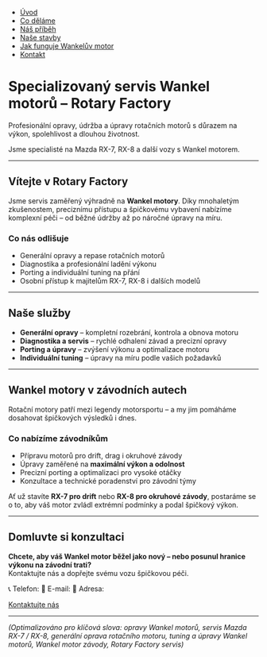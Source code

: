 - [Úvod](uvod.md)
- [Co děláme](codelame.md)
- [Náš příběh](pribeh.md)
- [Naše stavby](projekty.md)
- [Jak funguje Wankelův motor](jakfunguje.md)
- [Kontakt](kontakt.md)

<!-- Hero sekce -->
# Specializovaný servis Wankel motorů – Rotary Factory
Profesionální opravy, údržba a úpravy rotačních motorů s důrazem na výkon, spolehlivost a dlouhou životnost.  

Jsme specialisté na Mazda RX-7, RX-8 a další vozy s Wankel motorem.

---

<!-- Úvodní blok -->
## Vítejte v Rotary Factory
Jsme servis zaměřený výhradně na **Wankel motory**. Díky mnohaletým zkušenostem, preciznímu přístupu a špičkovému vybavení nabízíme komplexní péči – od běžné údržby až po náročné úpravy na míru.  

### Co nás odlišuje
- Generální opravy a repase rotačních motorů  
- Diagnostika a profesionální ladění výkonu  
- Porting a individuální tuning na přání  
- Osobní přístup k majitelům RX-7, RX-8 i dalších modelů  

---

<!-- Služby na první pohled -->
## Naše služby
- **Generální opravy** – kompletní rozebrání, kontrola a obnova motoru  
- **Diagnostika a servis** – rychlé odhalení závad a precizní opravy  
- **Porting a úpravy** – zvýšení výkonu a optimalizace motoru  
- **Individuální tuning** – úpravy na míru podle vašich požadavků  

---

<!-- Motorsport sekce -->
## Wankel motory v závodních autech
Rotační motory patří mezi legendy motorsportu – a my jim pomáháme dosahovat špičkových výsledků i dnes.  

### Co nabízíme závodníkům
- Přípravu motorů pro drift, drag i okruhové závody  
- Úpravy zaměřené na **maximální výkon a odolnost**  
- Precizní porting a optimalizaci pro vysoké otáčky  
- Konzultace a technické poradenství pro závodní týmy  

Ať už stavíte **RX-7 pro drift** nebo **RX-8 pro okruhové závody**, postaráme se o to, aby váš motor zvládl extrémní podmínky a podal špičkový výkon.

---

<!-- Call-to-Action -->
## Domluvte si konzultaci
**Chcete, aby váš Wankel motor běžel jako nový – nebo posunul hranice výkonu na závodní trati?**  
Kontaktujte nás a dopřejte svému vozu špičkovou péči.  

📞 Telefon: 
📧 E-mail:
📍 Adresa:

[Kontaktujte nás](#) <!-- CTA tlačítko -->

---

<!-- SEO poznámka -->
*(Optimalizováno pro klíčová slova: opravy Wankel motorů, servis Mazda RX-7 / RX-8, generální oprava rotačního motoru, tuning a úpravy Wankel motorů, Wankel motor závody, Rotary Factory servis)*